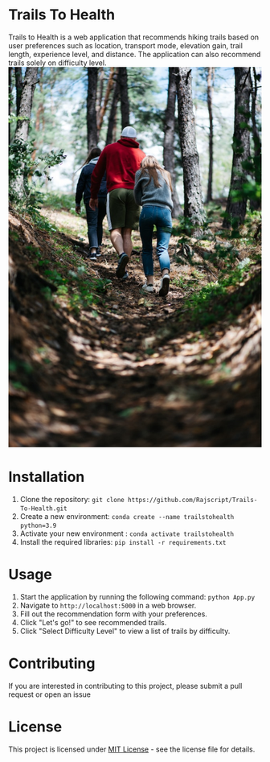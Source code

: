 # Trails To Health
Trails to Health is a web application that recommends hiking trails based on user preferences such as location, transport mode, elevation gain, trail length, experience level, and distance. The application can also recommend trails solely on difficulty level.
![](Image/image.jpg)

# Installation
1. Clone the repository: `git clone https://github.com/Rajscript/Trails-To-Health.git`
2. Create a new environment: `conda create --name trailstohealth python=3.9`
3. Activate your new environment : `conda activate trailstohealth`
4. Install the required libraries: `pip install -r requirements.txt`

# Usage
1. Start the application by running the following command: `python App.py`
2. Navigate to `http://localhost:5000` in a web browser.
3. Fill out the recommendation form with your preferences.
4. Click "Let's go!" to see recommended trails.
5. Click "Select Difficulty Level" to view a list of trails by difficulty.

# Contributing
If you are interested in contributing to this project, please submit a pull request or open an issue

# License
This project is licensed under [MIT License](https://github.com/Rajscript/Trails-To-Health/blob/main/LICENSE.md) - see the license file for details.
